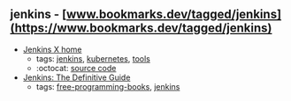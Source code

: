 jenkins - [www.bookmarks.dev/tagged/jenkins](https://www.bookmarks.dev/tagged/jenkins)
---
* [Jenkins X home](https://jenkins-x.io/)
    * tags: [jenkins](../tagged/jenkins.md), [kubernetes](../tagged/kubernetes.md), [tools](../tagged/tools.md)
    * :octocat: [source code](https://github.com/jenkins-x/jx)
* [Jenkins: The Definitive Guide](http://www.bogotobogo.com/DevOps/Jenkins/images/Intro_install/jenkins-the-definitive-guide.pdf)
    * tags: [free-programming-books](../tagged/free-programming-books.md), [jenkins](../tagged/jenkins.md)

